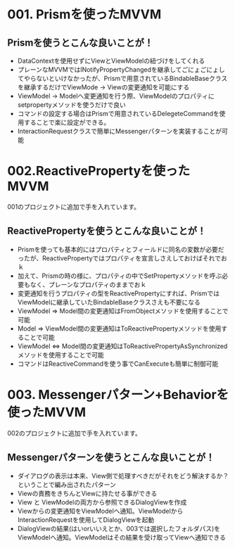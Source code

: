 # 001. Prismを使ったMVVM  
## Prismを使うとこんな良いことが！  
* DataContextを使用せずにViewとViewModelの紐づけをしてくれる  
* プレーンなMVVMではINotifyPropertyChangedを継承してごにょごにょしてやらないといけなかったが、Prismで用意されているBindableBaseクラスを継承するだけでViewMode → Viewの変更通知を可能にする  
* ViewModel → Modelへ変更通知を行う際、ViewModelのプロパティにsetpropertyメソッドを使うだけで良い  
* コマンドの設定する場合はPrismで用意されているDelegeteCommandを使用することで楽に設定ができる。  
* InteractionRequestクラスで簡単にMessengerパターンを実装することが可能  
# 002.ReactivePropertyを使ったMVVM  
001のプロジェクトに追加で手を入れています。  
## ReactivePropertyを使うとこんな良いことが！  
* Prismを使っても基本的にはプロパティとフィールドに同名の変数が必要だったが、ReactivePropertyではプロパティを宣言しさえしておけばそれでおｋ  
* 加えて、Prismの時の様に、プロパティの中でSetPropertyメソッドを呼ぶ必要もなく、プレーンなプロパティのままでおｋ  
* 変更通知を行うプロパティの型をReactiveProperty<T>にすれば、PrismではViewModelに継承していたBindableBaseクラスさえも不要になる  
* ViewModel ⇒ Model間の変更通知はFromObjectメソッドを使用することで可能  
* Model ⇒ ViewModel間の変更通知はToReactivePropertyメソッドを使用することで可能  
* ViewModel ⇔ Model間の変更通知はToReactivePropertyAsSynchronizedメソッドを使用することで可能  
* コマンドはReactiveCommandを使う事でCanExecuteも簡単に制御可能  
# 003. Messengerパターン+Behaviorを使ったMVVM  
002のプロジェクトに追加で手を入れています。  
## Messengerパターンを使うとこんな良いことが！  
* ダイアログの表示は本来、View側で処理すべきだがそれをどう解決するか？ということで編み出されたパターン  
* Viewの責務をきちんとViewに持たせる事ができる  
* View と ViewModelの両方から参照できるDialogViewを作成  
* Viewからの変更通知をViewModelへ通知。ViewModelからInteractionRequestを使用してDialogViewを起動  
* DialogViewの結果(はいorいいえとか、003では選択したフォルダパス)をViewModelへ通知。ViewModelはその結果を受け取ってViewへ通知できる  
